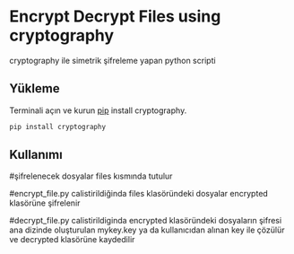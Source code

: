 # Encrypt Decrypt Files using cryptography

cryptography ile simetrik şifreleme yapan python scripti

## Yükleme

Terminali açın ve kurun [pip](https://pip.pypa.io/en/stable/) install cryptography.

```bash
pip install cryptography
```

## Kullanımı

#şifrelenecek dosyalar files kısmında tutulur

#encrypt_file.py calistirildiğinda files klasöründeki dosyalar encrypted klasörüne şifrelenir 

#decrypt_file.py calistirildiginda encrypted klasöründeki dosyaların şifresi ana dizinde oluşturulan mykey.key ya da kullanıcıdan alınan key ile çözülür ve decrypted klasörüne kaydedilir
